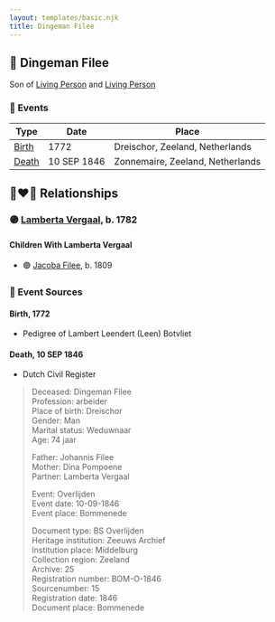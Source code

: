 ```yaml
---
layout: templates/basic.njk
title: Dingeman Filee
---
```

## 🔵 Dingeman Filee

Son of [Living Person](/people/3/39514400) and [Living Person](/people/6/69144502)

### 📆 Events

Type | Date | Place
------ | ------ | ------
[Birth](#event-3e733de3-6983-4d1b-b3ed-aca6d48287d6) | 1772 | Dreischor, Zeeland, Netherlands
[Death](#event-9c8131eb-1048-441b-9899-0ec6aadfd48b) | 10 SEP 1846 | Zonnemaire, Zeeland, Netherlands

## 👩‍❤️‍👨 Relationships

### 🟣 [Lamberta Vergaal](/people/9/91282624), b. 1782

#### Children With Lamberta Vergaal
* 🟣 [Jacoba Filee](/people/2/24768838), b. 1809
### 📰 Event Sources

#### <a id="event-3e733de3-6983-4d1b-b3ed-aca6d48287d6"></a> Birth, 1772
* Pedigree of Lambert Leendert (Leen) Botvliet

#### <a id="event-9c8131eb-1048-441b-9899-0ec6aadfd48b"></a> Death, 10 SEP 1846
* Dutch Civil Register
>   
  > Deceased: Dingeman Filee  
  > Profession: arbeider  
  > Place of birth: Dreischor  
  > Gender: Man  
  > Marital status: Weduwnaar  
  > Age: 74 jaar  
  >   
  > Father: Johannis Filee  
  > Mother: Dina Pompoene  
  > Partner: Lamberta Vergaal  
  >   
  > Event: Overlijden  
  > Event date: 10-09-1846  
  > Event place: Bommenede  
  >   
  > Document type: BS Overlijden  
  > Heritage institution: Zeeuws Archief  
  > Institution place: Middelburg  
  > Collection region: Zeeland  
  > Archive: 25  
  > Registration number: BOM-O-1846  
  > Sourcenumber: 15  
  > Registration date: 1846  
  > Document place: Bommenede